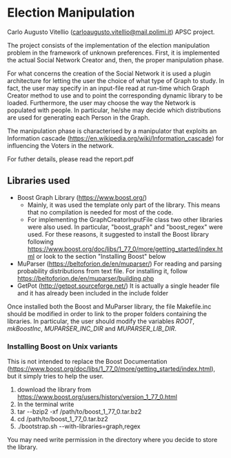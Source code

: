 # Election Manipulation

Carlo Augusto Vitellio (carloaugusto.vitellio@mail.polimi.it) APSC project.

The project consists of the implementation of the election manipulation problem in the framework of unknown preferences.
First, it is implemented the actual Social Network Creator and, then, the proper manipulation phase.

For what concerns the creation of the Social Network it is used a plugin architecture for letting the user the choice of what type of Graph to study. In fact, the user may specify in an input-file read at run-time which Graph Creator method to use and to point the corresponding dynamic library to be loaded.
Furthermore, the user may choose the way the Network is populated with people.
In particular, he/she may decide which distributions are used for generating each Person in the Graph.

The manipulation phase is characterised by a manipulator that exploits an Information cascade (https://en.wikipedia.org/wiki/Information_cascade) for influencing the Voters in the network.

For futher details, please read the report.pdf

## Libraries used
* Boost Graph Library (https://www.boost.org/)
  * Mainly, it was used the template only part of the library. This means that no compilation is needed for most of the code.
  * For implementing the GraphCreatorInputFile class two other libraries were also used. In particular, "boost_graph" and "boost_regex" were used.
  For these reasons, it suggested to install the Boost library following https://www.boost.org/doc/libs/1_77_0/more/getting_started/index.html or look to the section "Installing Boost" below
* MuParser (https://beltoforion.de/en/muparser/)
  For reading and parsing probability distributions from text file.
  For installing it, follow https://beltoforion.de/en/muparser/building.php
* GetPot (http://getpot.sourceforge.net/)
  It is actually a single header file and it has already been included in the include folder

Once installed both the Boost and MuParser library, the file Makefile.inc should be modified in order to link to the proper folders containing the libraries.
In particular, the user should modify the variables *ROOT*, *mkBoostInc*, *MUPARSER_INC_DIR* and *MUPARSER_LIB_DIR*.

### Installing Boost on Unix variants
This is not intended to replace the Boost Documentation (https://www.boost.org/doc/libs/1_77_0/more/getting_started/index.html), but it simply tries to help the user.

1. download the library from https://www.boost.org/users/history/version_1_77_0.html
1. In the terminal write
  1. tar --bzip2 -xf /path/to/boost_1_77_0.tar.bz2
  1. cd /path/to/boost_1_77_0.tar.bz2
  1. ./bootstrap.sh --with-libraries=graph,regex

You may need write permission in the directory where you decide to store the library.
